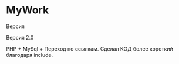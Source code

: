# MyWork

Версия 

Версия 2.0

PHP + MySql + Переход по ссылкам. Сделал КОД более короткий благодаря include.
